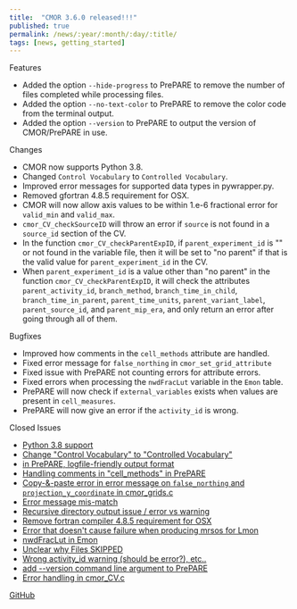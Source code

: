 ```yaml
---
title:  "CMOR 3.6.0 released!!!"
published: true
permalink: /news/:year/:month/:day/:title/
tags: [news, getting_started]
---
```


Features
* Added the option `--hide-progress` to PrePARE to remove the number of files completed while processing files.
* Added the option `--no-text-color` to PrePARE to remove the color code from the terminal output.
* Added the option `--version` to PrePARE to output the version of CMOR/PrePARE in use.

Changes
* CMOR now supports Python 3.8.
* Changed `Control Vocabulary` to `Controlled Vocabulary`.
* Improved error messages for supported data types in pywrapper.py.
* Removed gfortran 4.8.5 requirement for OSX.
* CMOR will now allow axis values to be within 1.e-6 fractional error for `valid_min` and `valid_max`.
* `cmor_CV_checkSourceID` will throw an error if `source` is not found in a `source_id` section of the CV.
* In the function `cmor_CV_checkParentExpID`, if `parent_experiment_id` is "" or not found in the variable file, then it will be set to "no parent" if that is the valid value for `parent_experiment_id` in the CV.
* When `parent_experiment_id` is a value other than "no parent" in the function `cmor_CV_checkParentExpID`, it will check the attributes `parent_activity_id`, `branch_method`, `branch_time_in_child`, `branch_time_in_parent`, `parent_time_units`, `parent_variant_label`, `parent_source_id`, and `parent_mip_era`, and only return an error after going through all of them.

Bugfixes
* Improved how comments in the `cell_methods` attribute are handled.
* Fixed error message for `false_northing` in `cmor_set_grid_attribute`
* Fixed issue with PrePARE not counting errors for attribute errors.
* Fixed errors when processing the `nwdFracLut` variable in the `Emon` table.
* PrePARE will now check if `external_variables` exists when values are present in `cell_measures`.
* PrePARE will now give an error if the `activity_id` is wrong.

Closed Issues
* [Python 3.8 support](https://github.com/PCMDI/cmor/pull/596)
* [Change "Control Vocabulary" to "Controlled Vocabulary"](https://github.com/PCMDI/cmor/issues/488)
* [in PrePARE, logfile-friendly output format](https://github.com/PCMDI/cmor/issues/534)
* [Handling comments in "cell_methods" in PrePARE](https://github.com/PCMDI/cmor/issues/587)
* [Copy-&-paste error in error message on `false_northing` and `projection_y_coordinate` in cmor_grids.c
](https://github.com/PCMDI/cmor/issues/547)
* [Error message mis-match](https://github.com/PCMDI/cmor/issues/542)
* [Recursive directory output issue / error vs warning](https://github.com/PCMDI/cmor/issues/540)
* [Remove fortran compiler 4.8.5 requirement for OSX](https://github.com/PCMDI/cmor/pull/560)
* [Error that doesn't cause failure when producing mrsos for Lmon](https://github.com/PCMDI/cmor/issues/495)
* [nwdFracLut in Emon](https://github.com/PCMDI/cmor/issues/535)
* [Unclear why Files SKIPPED](https://github.com/PCMDI/cmor/issues/541)
* [Wrong activity_id warning (should be error?), etc..](https://github.com/PCMDI/cmor/issues/553)
* [add --version command line argument to PrePARE](https://github.com/PCMDI/cmor/issues/532)
* [Error handling in cmor_CV.c](https://github.com/PCMDI/cmor/issues/245)


[GitHub](https://github.com/PCMDI/cmor/releases/tag/3.6.0)
